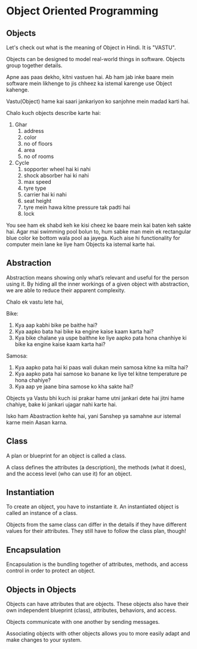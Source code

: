 # Object Oriented Programming

## Objects

Let's check out what is the meaning of Object in Hindi.
It is "VASTU".

Objects can be designed to model real-world things in software.
Objects group together details.

Apne aas paas dekho, kitni vastuen hai. Ab ham jab inke baare mein software mein likhenge to jis chheez ka istemal karenge use Object kahenge.

Vastu(Object) hame kai saari jankariyon ko sanjohne mein madad karti hai.

Chalo kuch objects describe karte hai:

1. Ghar
    1. address
    2. color
    3. no of floors
    4. area
    5. no of rooms
2. Cycle
    1. sopporter wheel hai ki nahi
    2. shock absorber hai ki nahi
    3. max speed
    4. tyre type
    5. carrier hai ki nahi
    6. seat height
    7. tyre mein hawa kitne pressure tak padti hai
    8. lock

You see ham ek shabd keh ke kisi cheez ke baare mein kai baten keh sakte hai.
Agar mai swimming pool bolun to, hum sabke man mein ek rectangular blue color ke bottom wala pool aa jayega.
Kuch aise hi functionality for computer mein lane ke liye ham Objects ka istemal karte hai.

## Abstraction

Abstraction means showing only what’s relevant and useful for the person using it.
By hiding all the inner workings of a given object with abstraction, we are able to reduce their apparent complexity.

Chalo ek vastu lete hai,

Bike:

1. Kya aap kabhi bike pe baithe hai?
2. Kya aapko bata hai bike ka engine kaise kaam karta hai?
3. Kya bike chalane ya uspe baithne ke liye aapko pata hona chanhiye ki bike ka engine kaise kaam karta hai?

Samosa:

1. Kya aapko pata hai ki paas wali dukan mein samosa kitne ka milta hai?
2. Kya aapko pata hai samose ko banane ke liye tel kitne temperature pe hona chahiye?
3. Kya aap ye jaane bina samose ko kha sakte hai?

Objects ya Vastu bhi kuch isi prakar hame utni jankari dete hai jitni hame chahiye, bake ki jankari ujagar nahi karte hai.

Isko ham Abastraction kehte hai, yani Sanshep ya samahne aur istemal karne mein Aasan karna.

## Class

A plan or blueprint for an object is called a class.

A class defines the attributes (a description), the methods (what it does), and the access level (who can use it) for an object.

## Instantiation

To create an object, you have to instantiate it. An instantiated object is called an instance of a class.

Objects from the same class can differ in the details if they have different values for their attributes. They still have to follow the class plan, though!

## Encapsulation

Encapsulation is the bundling together of attributes, methods, and access control in order to protect an object.

## Objects in Objects

Objects can have attributes that are objects. These objects also have their own independent blueprint (class), attributes, behaviors, and access.

Objects communicate with one another by sending messages.

Associating objects with other objects allows you to more easily adapt and make changes to your system.
